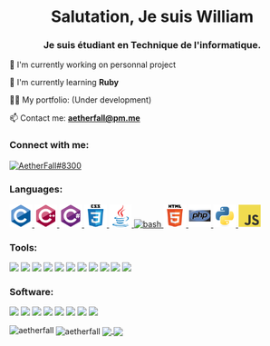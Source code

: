 <h1 align="center">Salutation, Je suis William</h1>
<h3 align="center">Je suis étudiant en Technique de l'informatique.</h3>

🔭 I'm currently working on personnal project

🌱 I'm currently learning **Ruby**

👨‍💻 My portfolio: (Under development)

📫 Contact me: **aetherfall@pm.me**

### Connect with me:
<p align="left">
<a href="https://discord.gg/AetherFall#8300" target="blank"><img align="center" src="https://raw.githubusercontent.com/rahuldkjain/github-profile-readme-generator/master/src/images/icons/Social/discord.svg" alt="AetherFall#8300" height="30" width="40" /></a>
</p>

### Languages:
<p align="left"> 
     <a href="https://www.cprogramming.com/" target="_blank" rel="noreferrer"> <img src="https://raw.githubusercontent.com/devicons/devicon/master/icons/c/c-original.svg" alt="c" width="40" height="40"/> </a>
    <a href="https://www.w3schools.com/cpp/" target="_blank" rel="noreferrer"> <img src="https://raw.githubusercontent.com/devicons/devicon/master/icons/cplusplus/cplusplus-original.svg" alt="cplusplus" width="40" height="40"/> </a>
    <a href="https://www.w3schools.com/cs/" target="_blank" rel="noreferrer"> <img src="https://raw.githubusercontent.com/devicons/devicon/master/icons/csharp/csharp-original.svg" alt="csharp" width="40" height="40"/> </a>
    <a href="https://www.w3schools.com/css/" target="_blank" rel="noreferrer"> <img src="https://raw.githubusercontent.com/devicons/devicon/master/icons/css3/css3-original-wordmark.svg" alt="css3" width="40" height="40"/> </a>
    <a href="https://www.java.com" target="_blank" rel="noreferrer"> <img src="https://raw.githubusercontent.com/devicons/devicon/master/icons/java/java-original.svg" alt="java" width="40" height="40"/> </a>
    <a href="https://www.gnu.org/software/bash/" target="_blank" rel="noreferrer"> <img src="https://www.vectorlogo.zone/logos/gnu_bash/gnu_bash-icon.svg" alt="bash" width="40" height="40"/> </a>
    <a href="https://www.w3.org/html/" target="_blank" rel="noreferrer"> <img src="https://raw.githubusercontent.com/devicons/devicon/master/icons/html5/html5-original-wordmark.svg" alt="html5" width="40" height="40"/> </a>
    <a href="https://www.php.net" target="_blank" rel="noreferrer"> <img src="https://raw.githubusercontent.com/devicons/devicon/master/icons/php/php-original.svg" alt="php" width="40" height="40"/> </a>
    <a href="https://www.python.org" target="_blank" rel="noreferrer"> <img src="https://raw.githubusercontent.com/devicons/devicon/master/icons/python/python-original.svg" alt="python" width="40" height="40"/> </a>
    <a href="https://developer.mozilla.org/en-US/docs/Web/JavaScript" target="_blank" rel="noreferrer"> <img src="https://raw.githubusercontent.com/devicons/devicon/master/icons/javascript/javascript-original.svg" alt="javascript" width="40" height="40"/> </a>
</p>

### Tools:

![](https://img.shields.io/badge/Tools-Docker-informational?style=flat&logo=docker&logoColor=white&color=2bbc8a)
![](https://img.shields.io/badge/Code-Make-informational?style=flat&logo=cmake&logoColor=white&color=2bbc8a)
![](https://img.shields.io/badge/Frontend-Qt-Qt?style=flat&logo=qt&logoColor=white&color=2bbc8a)
![](https://img.shields.io/badge/Frontend-Bootstrap-Bootstrap?style=flat&logo=bootstrap&logoColor=white&color=2bbc8a)
![](https://img.shields.io/badge/Database-MySQL-mysql?style=flat&logo=mysql&logoColor=white&color=2bbc8a)
![](https://img.shields.io/badge/Database-MariaDB-mariadb?style=flat&logo=mariadb&logoColor=white&color=2bbc8a)
![](https://img.shields.io/badge/Tools-Selenium-selenium?style=flat&logo=selenium&logoColor=white&color=2bbc8a)
![](https://img.shields.io/badge/Tools-Git-git?style=flat&logo=git&logoColor=white&color=2bbc8a)
![](https://img.shields.io/badge/Frontend-Sass-sass?style=flat&logo=sass&logoColor=white&color=2bbc8a)
![](https://img.shields.io/badge/Server-Google%20Cloud-google%20cloud?style=flat&logo=google%20cloud&logoColor=white&color=2bbc8a)
![](https://img.shields.io/badge/Server-Microsoft%20Azure-azure?style=flat&logo=microsoft%20azure&logoColor=white&color=2bbc8a)

### Software:
![](https://img.shields.io/badge/Adobe-XD-adobexd?style=for-the-badge&logo=adobe%20xd&logoColor=white&color=ba03fc)
![](https://img.shields.io/badge/Adobe-Photoshop-adobephotoshop?style=for-the-badge&logo=adobe%20photoshop&logoColor=white&color=038cfc)
![](https://img.shields.io/badge/Adobe-Premiere%20Pro-adobepremierepro?style=for-the-badge&logo=adobe%20premiere%20pro&logoColor=white&color=8003fc)
![](https://img.shields.io/badge/Adobe-Audition-adobe?style=for-the-badge&logo=adobe%20audition&logoColor=white&color=02ada8)
![](https://img.shields.io/badge/Adobe-After%20Effects-adobe?style=for-the-badge&logo=adobe%20after%20effects&logoColor=white&color=ba03fc)
![](https://img.shields.io/badge/Software-Blender-blender?style=for-the-badge&logo=Blender&logoColor=white&color=e88b00)
![](https://img.shields.io/badge/Software-Arduino-arduino?style=for-the-badge&logo=Arduino&logoColor=white&color=00aab3)
![](https://img.shields.io/badge/IDE-IntelliJ_IDEA-informational?style=for-the-badge&logo=intellij-idea&logoColor=white&color=b30042)

<img align="left" src="https://github-readme-stats.vercel.app/api/top-langs?username=aetherfall&hide=makefile,cmake&show_icons=true&locale=en&title_color=b30042&text_color=ffffff&icon_color=b30042&bg_color=1d1f21&langs_count=3" alt="aetherfall" />
<p>&nbsp;<img align="center" src="https://github-readme-stats.vercel.app/api?username=aetherfall&show_icons=true&locale=en&line_height=27&count_private=true&title_color=b30042&text_color=c9cacc&icon_color=b30042&bg_color=1d1f21" alt="aetherfall" />


<a href="https://github.com/AetherFall/Gestionnaire-Emprunt-Materiel">
  <img align="center" src="https://github-readme-stats.vercel.app/api/pin/?username=AetherFall&repo=Gestionnaire-Emprunt-Materiel&title_color=b30042&text_color=c9cacc&icon_color=b30042&bg_color=1d1f21" />
</a>

<a href="https://github.com/AetherFall/TP3-PROGIII">
  <img align="center" src="https://github-readme-stats.vercel.app/api/pin/?username=AetherFall&repo=TP3-PROGIII&title_color=b30042&text_color=ffffff&icon_color=b30042&bg_color=1d1f21" />
</a>
